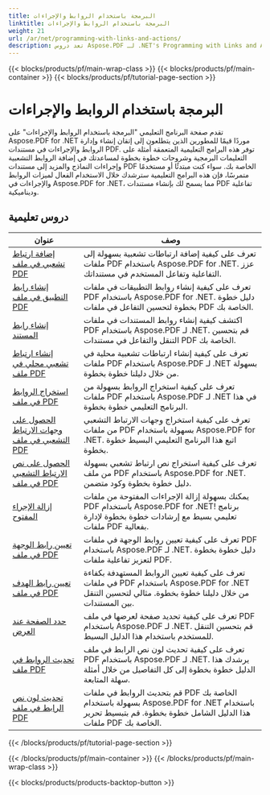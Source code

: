 ```yaml
---
title: البرمجة باستخدام الروابط والإجراءات
linktitle: البرمجة باستخدام الروابط والإجراءات
weight: 21
url: /ar/net/programming-with-links-and-actions/
description: تعد دروس Aspose.PDF لـ .NET's Programming with Links and Actions موردًا شاملًا لإتقان إنشاء الروابط التفاعلية وإدارتها في مستندات PDF.
---
```


{{< blocks/products/pf/main-wrap-class >}}
{{< blocks/products/pf/main-container >}}
{{< blocks/products/pf/tutorial-page-section >}}

# البرمجة باستخدام الروابط والإجراءات

تقدم صفحة البرنامج التعليمي "البرمجة باستخدام الروابط والإجراءات" على Aspose.PDF for .NET موردًا قيمًا للمطورين الذين يتطلعون إلى إتقان إنشاء وإدارة الروابط والإجراءات في مستندات PDF. توفر هذه البرامج التعليمية المتعمقة أمثلة على التعليمات البرمجية وشروحات خطوة بخطوة لمساعدتك في إضافة الروابط التشعبية وإجراءات النماذج والمزيد إلى مستندات PDF الخاصة بك. سواء كنت مبتدئًا أو مستخدمًا متمرسًا، فإن هذه البرامج التعليمية سترشدك خلال الاستخدام الفعال لميزات الروابط والإجراءات في Aspose.PDF for .NET، مما يسمح لك بإنشاء مستندات PDF تفاعلية وديناميكية.

## دروس تعليمية
| عنوان | وصف |
| --- | --- | 
| [إضافة ارتباط تشعبي في ملف PDF](./add-hyperlink/) | تعرف على كيفية إضافة ارتباطات تشعبية بسهولة إلى ملفات PDF باستخدام Aspose.PDF for .NET. عزز التفاعلية وتفاعل المستخدم في مستنداتك. |  
| [إنشاء رابط التطبيق في ملف PDF](./create-application-link/) | تعرف على كيفية إنشاء روابط التطبيقات في ملفات PDF باستخدام Aspose.PDF for .NET. دليل خطوة بخطوة لتحسين التفاعل في ملفات PDF الخاصة بك. |  
| [إنشاء رابط المستند](./create-document-link/) | اكتشف كيفية إنشاء روابط المستندات في ملفات PDF باستخدام Aspose.PDF لـ .NET. قم بتحسين التنقل والتفاعل في مستندات PDF الخاصة بك. |  
| [إنشاء ارتباط تشعبي محلي في ملف PDF](./create-local-hyperlink/) | تعرف على كيفية إنشاء ارتباطات تشعبية محلية في ملفات PDF باستخدام Aspose.PDF لـ .NET بسهولة من خلال دليلنا خطوة بخطوة. |  
| [استخراج الروابط في ملف PDF](./extract-links/) | تعرف على كيفية استخراج الروابط بسهولة من ملفات PDF باستخدام Aspose.PDF لـ .NET في هذا البرنامج التعليمي خطوة بخطوة. |  
| [الحصول على وجهات الارتباط التشعبي في ملف PDF](./get-hyperlink-destinations/) | تعرف على كيفية استخراج وجهات الارتباط التشعبي من ملفات PDF بسهولة باستخدام Aspose.PDF for .NET. اتبع هذا البرنامج التعليمي البسيط خطوة بخطوة. |  
| [الحصول على نص الارتباط التشعبي في ملف PDF](./get-hyperlink-text/) | تعرف على كيفية استخراج نص ارتباط تشعبي بسهولة من ملف PDF باستخدام Aspose.PDF for .NET. دليل خطوة بخطوة وكود متضمن. |  
| [إزالة الإجراء المفتوح](./remove-open-action/) | يمكنك بسهولة إزالة الإجراءات المفتوحة من ملفات PDF باستخدام Aspose.PDF for .NET! برنامج تعليمي بسيط مع إرشادات خطوة بخطوة لإدارة ملفات PDF بفعالية. |  
| [تعيين رابط الوجهة في ملف PDF](./set-destination-link/) | تعرف على كيفية تعيين روابط الوجهة في ملفات PDF باستخدام Aspose.PDF لـ .NET. دليل خطوة بخطوة لتعزيز تفاعلية ملفات PDF. |  
| [تعيين رابط الهدف في ملف PDF](./set-target-link/) | تعرف على كيفية تعيين الروابط المستهدفة بكفاءة في ملفات PDF باستخدام Aspose.PDF for .NET من خلال دليلنا خطوة بخطوة. مثالي لتحسين التنقل بين المستندات. |  
| [حدد الصفحة عند العرض](./specify-page-when-viewing/) | تعرف على كيفية تحديد صفحة لعرضها في ملف PDF باستخدام Aspose.PDF لـ .NET. قم بتحسين التنقل للمستخدم باستخدام هذا الدليل البسيط. |  
| [تحديث الروابط في ملف PDF](./update-links/) | تعرف على كيفية تحديث لون نص الرابط في ملف PDF باستخدام Aspose.PDF لـ .NET. يرشدك هذا الدليل خطوة بخطوة إلى كل التفاصيل من خلال أمثلة سهلة المتابعة. |  
| [تحديث لون نص الرابط في ملف PDF](./update-link-text-color/) | قم بتحديث الروابط في ملفات PDF الخاصة بك بسهولة باستخدام Aspose.PDF for .NET باستخدام هذا الدليل الشامل خطوة بخطوة. قم بتبسيط تحرير ملفات PDF الخاصة بك. |  
{{< /blocks/products/pf/tutorial-page-section >}}

{{< /blocks/products/pf/main-container >}}
{{< /blocks/products/pf/main-wrap-class >}}

{{< blocks/products/products-backtop-button >}}
